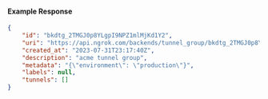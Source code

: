 <!-- Code generated for API Clients. DO NOT EDIT. -->

#### Example Response

```json
{
	"id": "bkdtg_2TMGJ0p8YLgpI9NPZ1mlMjKd1Y2",
	"uri": "https://api.ngrok.com/backends/tunnel_group/bkdtg_2TMGJ0p8YLgpI9NPZ1mlMjKd1Y2",
	"created_at": "2023-07-31T23:17:40Z",
	"description": "acme tunnel group",
	"metadata": "{\"environment\": \"production\"}",
	"labels": null,
	"tunnels": []
}
```
